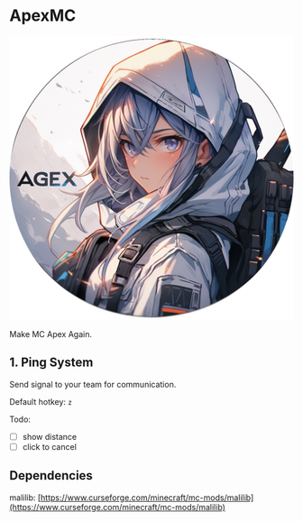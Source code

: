 # ApexMC

![icon](./src/main/resources/assets/apex_mc/icon.png)

Make MC Apex Again.

## 1. Ping System

Send signal to your team for communication.

Default hotkey: `z`

Todo:

- [ ] show distance
- [ ] click to cancel

## Dependencies

malilib: [https://www.curseforge.com/minecraft/mc-mods/malilib](https://www.curseforge.com/minecraft/mc-mods/malilib)

